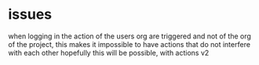 # issues
when logging in the action of the users org are triggered and not of the org of the project, this makes it impossible to have actions that do not interfere with each other
hopefully this will be possible, with actions v2
